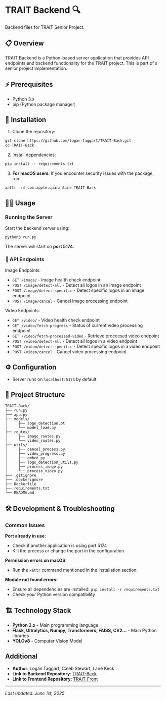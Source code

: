 # TRAIT Backend 🔍
Backend files for TRAIT Senior Project.
## 📋 Overview
TRAIT Backend is a Python-based server application that provides API endpoints and backend functionality for the TRAIT project. This is part of a senior project implementation.
## ⚡ Prerequisites
- Python 3.x
- pip (Python package manager)
## 🔧 Installation
1. Clone the repository:
```bash
git clone https://github.com/logan-taggart/TRAIT-Back.git
cd TRAIT-Back
```
2. Install dependencies:
```bash
pip install -r requirements.txt
```
3. **For macOS users**: If you encounter security issues with the package, run:
```bash
xattr -rd com.apple.quarantine TRAIT-Back
```
## 🏃‍♂️ Usage
### Running the Server
Start the backend server using:
```bash
python3 run.py
```
The server will start on **port 5174**.
### 🔗 API Endpoints
Image Endpoints:
- `GET /image/` - Image health check endpoint
- `POST /image/detect-all` - Detect all logos in an image endpoint
- `POST /image/detect-specific` - Detect specific logos in an image endpoint
- `POST /image/cancel` - Cancel image processing endpoint
  
Video Endpoints:
- `GET /video/` - Video health check endpoint
- `GET /video/fetch-progress` - Status of current video processing endpoint
- `GET /video/fetch-processed-video` - Retrieve proccesed video endpoint
- `POST /video/detect-all` - Detect all logos in a video endpoint
- `POST /video/detect-specific` - Detect specific logos in a video endpoint
- `POST /video/cancel` - Cancel video processing endpoint
## ⚙️ Configuration
- Server runs on `localhost:5174` by default
## 📁 Project Structure
```
TRAIT-Back/
├── run.py           
├── app.py         
├── models/
|     ├── logo_detection.pt
|     └── model_load.py
├── routes/
│     ├── image_routes.py
│     └── video_routes.py
├── utils/
│     ├── cancel_process.py
│     ├── video_progress.py
│     ├── embed.py
│     ├── logo_detection_utils.py
│     ├── process_image.py
│     └── process_video.py
├── .gitignore
├── .dockerignore
├── Dockerfile
├── requirements.txt   
└── README.md     
```
## 🛠️ Development & Troubleshooting
### Common Issues
**Port already in use:**
- Check if another application is using port 5174
- Kill the process or change the port in the configuration

**Permission errors on macOS:**
- Run the `xattr` command mentioned in the installation section

**Module not found errors:**
- Ensure all dependencies are installed: `pip install -r requirements.txt`
- Check your Python version compatibility
  
## 🏗️ Technology Stack
- **Python 3.x** - Main programming language
- **Flask, Ultralytics, Numpy, Transformers, FAISS, CV2...** - Main Python libraries
- **YOLOv8** - Computer Vision Model
## Additional
- **Author**: Logan Taggart, Caleb Stewart, Lane Keck
- **Link to Backend Repository**: [TRAIT-Back](https://github.com/logan-taggart/TRAIT-Back)
- **Link to Frontend Repository**: [TRAIT-Front](https://github.com/logan-taggart/TRAIT-Front)
---
*Last updated: June 1st, 2025*
